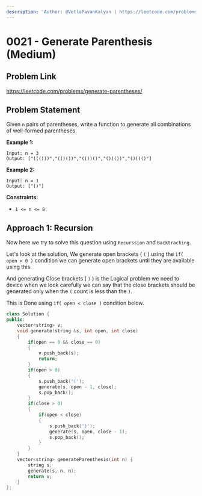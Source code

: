 ```yaml
---
description: 'Author: @VetlaPavanKalyan | https://leetcode.com/problems/generate-parentheses/'
---
```


# 0021 - Generate Parenthesis (Medium)

## Problem Link

https://leetcode.com/problems/generate-parentheses/

## Problem Statement

Given `n` pairs of parentheses, write a function to generate all combinations of well-formed parentheses.

**Example 1:**

```
Input: n = 3
Output: ["((()))","(()())","(())()","()(())","()()()"]
```

**Example 2:**

```
Input: n = 1
Output: ["()"]
```

**Constraints:**

- `1 <= n <= 8`

## Approach 1: Recursion

Now here we try to solve this question using `Recurssion` and `Backtracking`.

Let's look at the solution, We generate open brackets ( `(` ) using the `if( open > 0 )` condition we can generate open brackets until they are available using this.

And generating Close brackets ( `)` ) is the Logical problem we need to device when we look carefully we can say that the close brackets should be generated only when the `(` count is less than the `)`.

This is Done using `if( open < close )` condition below.

<Tabs>
<TabItem value="cpp" label="C++">
<SolutionAuthor name="@wingkwong"/>

```cpp
class Solution {
public:
    vector<string> v;
    void generate(string &s, int open, int close)
    {
        if(open == 0 && close == 0)
        {
            v.push_back(s);
            return;
        }
        if(open > 0)
        {
            s.push_back('(');
            generate(s, open - 1, close);
            s.pop_back();
        }
        if(close > 0)
        {
            if(open < close)
            {
                s.push_back(')');
                generate(s, open, close - 1);
                s.pop_back();
            }
        }
    }
    vector<string> generateParenthesis(int n) {
        string s;
        generate(s, n, n);
        return v;
    }
};
```
</TabItem>
</Tabs>



